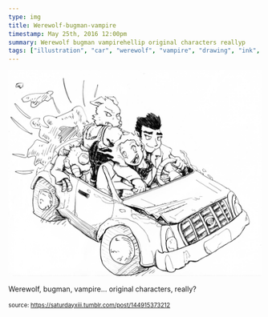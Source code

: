 ```yaml
---
type: img
title: Werewolf-bugman-vampire
timestamp: May 25th, 2016 12:00pm
summary: Werewolf bugman vampirehellip original characters reallyp 
tags: ["illustration", "car", "werewolf", "vampire", "drawing", "ink", "art"]
---
```

<img src="../media/144915373212.jpg"/>
                                                                                          
Werewolf, bugman, vampire&hellip; original characters, really?
 
                                    
                
                
                
                
                                
<small>source: https://saturdayxiii.tumblr.com/post/144915373212</small>